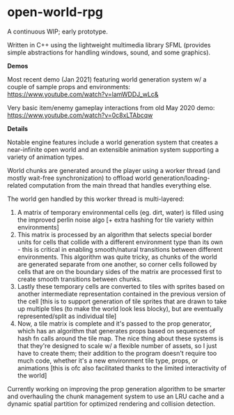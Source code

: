 # open-world-rpg

A continuous WIP; early prototype.

Written in C++ using the lightweight multimedia library SFML (provides simple abstractions for handling windows, sound, and some graphics).

**Demos**

Most recent demo (Jan 2021) featuring world generation system w/ a couple of sample props and environments: https://www.youtube.com/watch?v=lamWDDJ_wLc&

Very basic item/enemy gameplay interactions from old May 2020 demo: https://www.youtube.com/watch?v=0c8xLTAbcqw

**Details**

Notable engine features include a world generation system that creates a near-infinite open world and an extensible animation system supporting a variety of animation types. 

World chunks are generated around the player using a worker thread (and mostly wait-free synchronization) to offload world generation/loading-related computation from the main thread that handles everything else. 

The world gen handled by this worker thread is multi-layered: 
1. A matrix of temporary environmental cells (eg. dirt, water) is filled using the improved perlin noise algo [+ extra hashing for tile variety within environments]
2. This matrix is processed by an algorithm that selects special border units for cells that collide with a different environment type than its own - this is critical in enabling smooth/natural transitions between different environments. This algorithm was quite tricky, as chunks of the world are generated separate from one another, so corner cells followed by cells that are on the boundary sides of the matrix are processed first to create smooth transitions between chunks.
3. Lastly these temporary cells are converted to tiles with sprites based on another intermediate representation contained in the previous version of the cell [this is to support  generation of tile sprites that are drawn to take up multiple tiles (to make the world look less blocky), but are eventually represented/split as individual tile]
4. Now, a tile matrix is complete and it's passed to the prop generator, which has an algorithm that generates props based on sequences of hash fn calls around the tile map.
The nice thing about these systems is that they're designed to scale w/ a flexible number of assets, so I just have to create them; their addition to the program doesn't require too much code, whether it's a new environment tile type, props, or animations [this is ofc also facilitated thanks to the limited interactivity of the world]

Currently working on improving the prop generation algorithm to be smarter and overhauling the chunk management system to use an LRU cache and a dynamic spatial partition for optimized rendering and collision detection.
